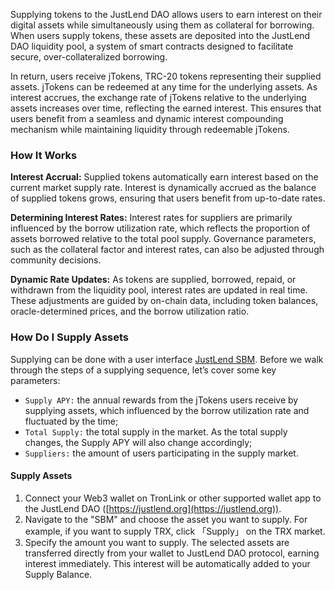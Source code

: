 Supplying tokens to the JustLend DAO allows users to earn interest on their digital assets while simultaneously using them as collateral for borrowing. When users supply tokens, these assets are deposited into the JustLend DAO liquidity pool, a system of smart contracts designed to facilitate secure, over-collateralized borrowing.

In return, users receive jTokens, TRC-20 tokens representing their supplied assets. jTokens can be redeemed at any time for the underlying assets. As interest accrues, the exchange rate of jTokens relative to the underlying assets increases over time, reflecting the earned interest. This ensures that users benefit from a seamless and dynamic interest compounding mechanism while maintaining liquidity through redeemable jTokens.

### How It Works

**Interest Accrual:** Supplied tokens automatically earn interest based on the current market supply rate. Interest is dynamically accrued as the balance of supplied tokens grows, ensuring that users benefit from up-to-date rates.

**Determining Interest Rates:** Interest rates for suppliers are primarily influenced by the borrow utilization rate, which reflects the proportion of assets borrowed relative to the total pool supply. Governance parameters, such as the collateral factor and interest rates, can also be adjusted through community decisions.

**Dynamic Rate Updates:** As tokens are supplied, borrowed, repaid, or withdrawn from the liquidity pool, interest rates are updated in real time. These adjustments are guided by on-chain data, including token balances, oracle-determined prices, and the borrow utilization ratio.

### How Do I Supply Assets
Supplying can be done with a user interface [JustLend SBM](https://app.justlend.org/homeNew?lang=en-US). Before we walk through the steps of a supplying sequence, let’s cover some key parameters:

* `Supply APY:` the annual rewards from the jTokens users receive by supplying assets, which influenced by the borrow utilization rate and fluctuated by the time;
* `Total Supply:` the total supply in the market. As the total supply changes, the Supply APY will also change accordingly;
* `Suppliers:` the amount of users participating in the supply market.

#### Supply Assets
1. Connect your Web3 wallet on TronLink or other supported wallet app to the JustLend DAO ([https://justlend.org](https://justlend.org)).
2. Navigate to the "SBM" and choose the asset you want to supply. For example, if you want to supply TRX, click 「Supply」 on the TRX market.
3. Specify the amount you want to supply. The selected assets are transferred directly from your wallet to JustLend DAO protocol, earning interest immediately. This interest will be automatically added to your Supply Balance.
